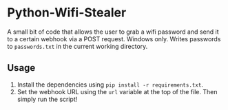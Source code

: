 # Python-Wifi-Stealer
A small bit of code that allows the user to grab a wifi password and send it to a certain webhook via a POST request.
Windows only. Writes passwords to ``passwords.txt`` in the current working directory.

## Usage
1) Install the dependencies using ``pip install -r requirements.txt``.
2) Set the webhook URL using the ``url`` variable at the top of the file.
Then simply run the script!

